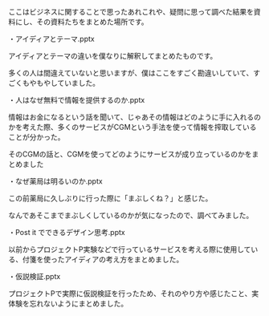 ここはビジネスに関することで思ったあれこれや、疑問に思って調べた結果を資料にし、その資料たちをまとめた場所です。

・アイディアとテーマ.pptx

アイディアとテーマの違いを僕なりに解釈してまとめたものです。

多くの人は間違えていないと思いますが、僕はここをすごく勘違いしていて、すごくもやもやしていました。

・人はなぜ無料で情報を提供するのか.pptx

情報はお金になるという話を聞いて、じゃあその情報はどのように手に入れるのかを考えた際、多くのサービスがCGMという手法を使って情報を搾取していることが分かった。

そのCGMの話と、CGMを使ってどのようにサービスが成り立っているのかをまとめました

・なぜ薬局は明るいのか.pptx

この前薬局に久しぶりに行った際に「まぶしくね？」と感じた。

なんであそこまでまぶしくしているのかが気になったので、調べてみました。

・Post it でできるデザイン思考.pptx

以前からプロジェクトP実験などで行っているサービスを考える際に使用している、付箋を使ったアイディアの考え方をまとめました。

・仮説検証.pptx

プロジェクトPで実際に仮説検証を行ったため、それのやり方や感じたこと、実体験を忘れないようにまとめました。

